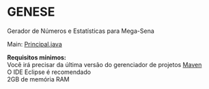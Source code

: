 # GENESE
Gerador de Números e Estatísticas para Mega-Sena

<p>Main:
<a href="https://github.com/Constapp/GENESE/blob/master/src/main/java/br/constapp/genese/gui/Principal.java">Principal.java</a></p>

<div>
<strong>Requisitos mínimos:</strong>
<dt>Você irá precisar da última versão do gerenciador de projetos <a href="https://maven.apache.org/download.cgi"  target="_blank">Maven</a></dt>
<dt>O IDE Eclipse é recomendado</dt>
<dt>2GB de memória RAM</dt>
</div>
